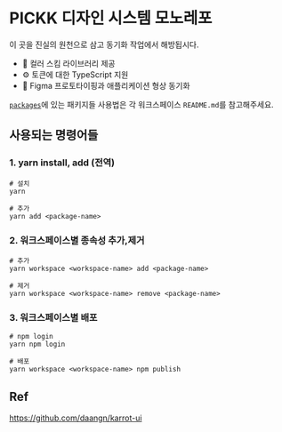 # PICKK 디자인 시스템 모노레포

이 곳을 진실의 원천으로 삼고 동기화 작업에서 해방됩시다.

- 🎨 컬러 스킴 라이브러리 제공
- ⚙️ 토큰에 대한 TypeScript 지원
- 🔄 Figma 프로토타이핑과 애플리케이션 형상 동기화

[`packages`](./packages)에 있는 패키지들 사용법은 각 워크스페이스 `README.md`를 참고해주세요.

## 사용되는 명령어들

### 1. yarn install, add (전역)

```shell
# 설치
yarn

# 추가
yarn add <package-name>
```

### 2. 워크스페이스별 종속성 추가,제거

```shell
# 추가
yarn workspace <workspace-name> add <package-name>

# 제거
yarn workspace <workspace-name> remove <package-name>
```

### 3. 워크스페이스별 배포

```shell
# npm login
yarn npm login

# 배포
yarn workspace <workspace-name> npm publish
```

## Ref

https://github.com/daangn/karrot-ui
